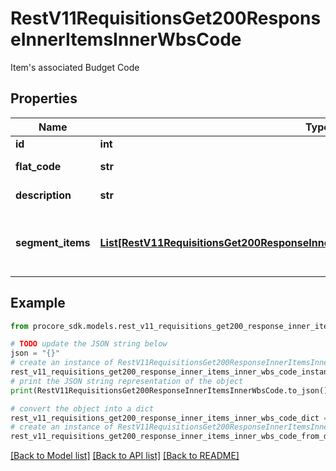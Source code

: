 # RestV11RequisitionsGet200ResponseInnerItemsInnerWbsCode

Item's associated Budget Code

## Properties

Name | Type | Description | Notes
------------ | ------------- | ------------- | -------------
**id** | **int** | ID | [optional] 
**flat_code** | **str** | wbs code flat code | [optional] 
**description** | **str** | wbs code description | [optional] 
**segment_items** | [**List[RestV11RequisitionsGet200ResponseInnerItemsInnerWbsCodeSegmentItemsInner]**](RestV11RequisitionsGet200ResponseInnerItemsInnerWbsCodeSegmentItemsInner.md) | Work breakdown structure segment items | [optional] 

## Example

```python
from procore_sdk.models.rest_v11_requisitions_get200_response_inner_items_inner_wbs_code import RestV11RequisitionsGet200ResponseInnerItemsInnerWbsCode

# TODO update the JSON string below
json = "{}"
# create an instance of RestV11RequisitionsGet200ResponseInnerItemsInnerWbsCode from a JSON string
rest_v11_requisitions_get200_response_inner_items_inner_wbs_code_instance = RestV11RequisitionsGet200ResponseInnerItemsInnerWbsCode.from_json(json)
# print the JSON string representation of the object
print(RestV11RequisitionsGet200ResponseInnerItemsInnerWbsCode.to_json())

# convert the object into a dict
rest_v11_requisitions_get200_response_inner_items_inner_wbs_code_dict = rest_v11_requisitions_get200_response_inner_items_inner_wbs_code_instance.to_dict()
# create an instance of RestV11RequisitionsGet200ResponseInnerItemsInnerWbsCode from a dict
rest_v11_requisitions_get200_response_inner_items_inner_wbs_code_from_dict = RestV11RequisitionsGet200ResponseInnerItemsInnerWbsCode.from_dict(rest_v11_requisitions_get200_response_inner_items_inner_wbs_code_dict)
```
[[Back to Model list]](../README.md#documentation-for-models) [[Back to API list]](../README.md#documentation-for-api-endpoints) [[Back to README]](../README.md)


